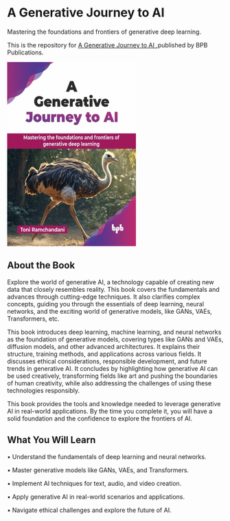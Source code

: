 # A Generative Journey to AI

Mastering the foundations and frontiers of generative deep learning.

This is the repository for [A Generative Journey to AI
](https://bpbonline.com/products/a-generative-journey-to-ai?variant=44282877477064),published by BPB Publications.

<img src="9789365890846.jpg">

## About the Book
Explore the world of generative AI, a technology capable of creating new data that closely resembles reality. This book covers the fundamentals and advances through cutting-edge techniques. It also clarifies complex concepts, guiding you through the essentials of deep learning, neural networks, and the exciting world of generative models, like GANs, VAEs, Transformers, etc.

This book introduces deep learning, machine learning, and neural networks as the foundation of generative models, covering types like GANs and VAEs, diffusion models, and other advanced architectures. It explains their structure, training methods, and applications across various fields. It discusses ethical considerations, responsible development, and future trends in generative AI. It concludes by highlighting how generative AI can be used creatively, transforming fields like art and pushing the boundaries of human creativity, while also addressing the challenges of using these technologies responsibly.

This book provides the tools and knowledge needed to leverage generative AI in real-world applications. By the time you complete it, you will have a solid foundation and the confidence to explore the frontiers of AI.

## What You Will Learn
• Understand the fundamentals of deep learning and neural networks.

• Master generative models like GANs, VAEs, and Transformers.

• Implement AI techniques for text, audio, and video creation.

• Apply generative AI in real-world scenarios and applications.

• Navigate ethical challenges and explore the future of AI.
